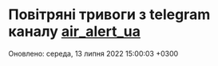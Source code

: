 # Повітряні тривоги з telegram каналу [air_alert_ua](https://t.me/air_alert_ua)

Оновлено:
середа, 13 липня 2022 15:00:03 +0300
